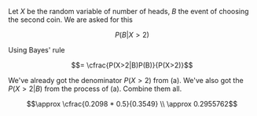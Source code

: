 Let $`X`$ be the random variable of number of heads, $`B`$ the event of choosing the second coin. We are asked for this

```math
P(B|X>2)
```

Using Bayes' rule

```math
= \cfrac{P(X>2|B)P(B)}{P(X>2)}
```

We've already got the denominator $`P(X>2)`$ from (a). We've also got the $`P(X>2|B)`$ from the process of (a). Combine them all.

```math
\approx \cfrac{0.2098 * 0.5}{0.3549} \\
\approx 0.2955762
```
